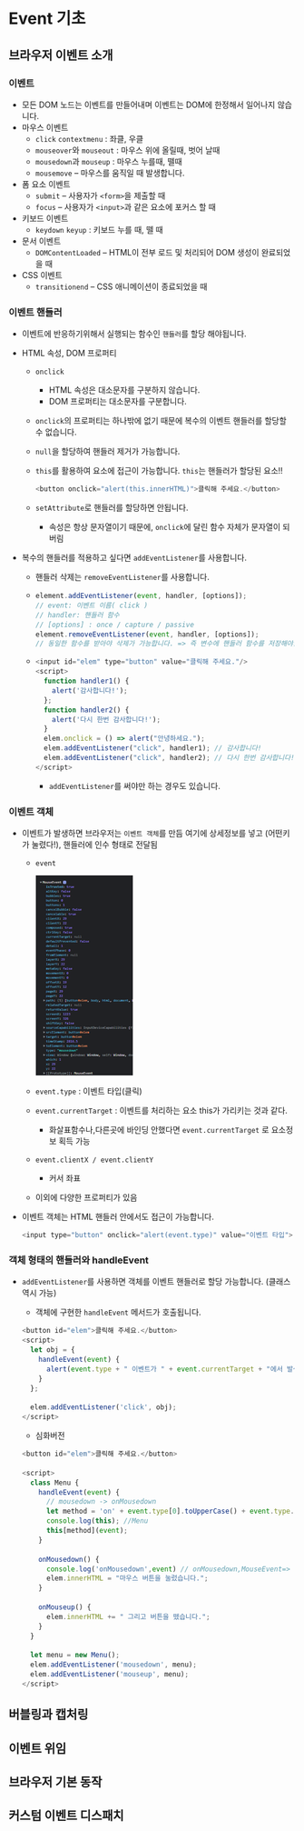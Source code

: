 # Event 기초

## 브라우저 이벤트 소개

### 이벤트 

- 모든 DOM 노드는 이벤트를  만들어내며 이벤트는 DOM에 한정해서 일어나지 않습니다.
- 마우스 이벤트
  - `click` `contextmenu` : 좌클, 우클 
  - `mouseover`와 `mouseout` : 마우스 위에 올릴때, 벗어 날때
  - `mousedown`과 `mouseup` : 마우스 누를때, 뗄때
  - `mousemove` – 마우스를 움직일 때 발생합니다.
- 폼 요소 이벤트
  - `submit` – 사용자가 `<form>`을 제출할 때
  - `focus` – 사용자가 `<input>`과 같은 요소에 포커스 할 때
- 키보드 이벤트
  - `keydown` `keyup` : 키보드 누를 때, 뗄 때
- 문서 이벤트
  - `DOMContentLoaded` – HTML이 전부 로드 및 처리되어 DOM 생성이 완료되었을 때
- CSS 이벤트
  - `transitionend` – CSS 애니메이션이 종료되었을 때

### 이벤트 핸들러

- 이벤트에 반응하기위해서 실행되는 함수인 `핸들러`를 할당 해야됩니다.

- HTML 속성, DOM 프로퍼티

  - `onclick` 

    - HTML 속성은 대소문자를 구분하지 않습니다.
    - DOM 프로퍼티는 대소문자를 구분합니다.

  - `onclick`의 프로퍼티는 하나밖에 없기 때문에 복수의 이벤트 핸들러를 할당할 수 없습니다.

  - `null`을 할당하여 핸들러 제거가 가능합니다.

  - `this`를 활용하여 요소에 접근이 가능합니다. `this`는 핸들러가 할당된 요소!!

    ```js
    <button onclick="alert(this.innerHTML)">클릭해 주세요.</button>
    ```

  - `setAttribute`로 핸들러를 할당하면 안됩니다.

    - 속성은 항상 문자열이기 때문에, `onclick`에 달린 함수 자체가 문자열이 되버림

- 복수의 핸들러를 적용하고 싶다면 `addEventListener`를 사용합니다.

  - 핸들러 삭제는 `removeEventListener`를 사용합니다.

  - ```js
    element.addEventListener(event, handler, [options]);
    // event: 이벤트 이름( click )
    // handler: 핸들러 함수
    // [options] : once / capture / passive
    element.removeEventListener(event, handler, [options]);
    // 동일한 함수를 받아야 삭제가 가능합니다. => 즉 변수에 핸들러 함수를 저장해야함
    ```

  - ```js
    <input id="elem" type="button" value="클릭해 주세요."/>
    <script>
      function handler1() {
        alert('감사합니다!');
      };
      function handler2() {
        alert('다시 한번 감사합니다!');
      }
      elem.onclick = () => alert("안녕하세요.");
      elem.addEventListener("click", handler1); // 감사합니다!
      elem.addEventListener("click", handler2); // 다시 한번 감사합니다!
    </script>
    ```

    - `addEventListener`를 써야만 하는 경우도 있습니다.

### 이벤트 객체

- 이벤트가 발생하면 브라우저는 `이벤트 객체`를 만듬 여기에 상세정보를 넣고 (어떤키가 눌렸다!), 핸들러에 인수 형태로 전달됨

  - `event`

    <img src="브라우저-이벤트 기초.assets/image-20220408004236633.png" alt="image-20220408004236633" style="zoom:50%;" />

  - `event.type` : 이벤트 타입(클릭)

  - `event.currentTarget` : 이벤트를 처리하는 요소 this가 가리키는 것과 같다.

    - 화살표함수나,다른곳에 바인딩 안했다면  `event.currentTarget` 로 요소정보 획득 가능

  - `event.clientX / event.clientY`

    - 커서 좌표

  - 이외에 다양한 프로퍼티가 있음

- 이벤트 객체는 HTML 핸들러 안에서도 접근이 가능합니다.

  ```js
  <input type="button" onclick="alert(event.type)" value="이벤트 타입">
  ```

### 객체 형태의 핸들러와 handleEvent

- `addEventListener`를 사용하면 객체를 이벤트 핸들러로 할당 가능합니다. (클래스 역시 가능)

  - 객체에 구현한 `handleEvent` 메서드가 호출됩니다.

  ```js
  <button id="elem">클릭해 주세요.</button>
  <script>
    let obj = {
      handleEvent(event) {
        alert(event.type + " 이벤트가 " + event.currentTarget + "에서 발생했습니다.");
      }
    };
  
    elem.addEventListener('click', obj);
  </script>
  ```

  - 심화버전

  ```js
  <button id="elem">클릭해 주세요.</button>
  
  <script>
    class Menu {
      handleEvent(event) {
        // mousedown -> onMousedown
        let method = 'on' + event.type[0].toUpperCase() + event.type.slice(1);
        console.log(this); //Menu
        this[method](event);
      }
  
      onMousedown() {
        console.log('onMousedown',event) // onMousedown,MouseEvent=> 이벤트 객체 갖고옴
        elem.innerHTML = "마우스 버튼을 눌렀습니다.";
      }
  
      onMouseup() {
        elem.innerHTML += " 그리고 버튼을 뗐습니다.";
      }
    }
  
    let menu = new Menu();
    elem.addEventListener('mousedown', menu);
    elem.addEventListener('mouseup', menu);
  </script>
  ```

  



## 버블링과 캡처링



## 이벤트 위임



## 브라우저 기본 동작



## 커스텀 이벤트 디스패치

